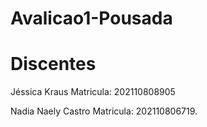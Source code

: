 # Avalicao1-Pousada
<h1>Discentes</h1>
<p> Jéssica Kraus Matricula: 202110808905</p>
<p>Nadia Naely Castro Matricula: 202110806719.</p>
